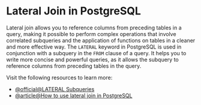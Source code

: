 # Lateral Join in PostgreSQL

Lateral join allows you to reference columns from preceding tables in a query, making it possible to perform complex operations that involve correlated subqueries and the application of functions on tables in a cleaner and more effective way. The `LATERAL` keyword in PostgreSQL is used in conjunction with a subquery in the `FROM` clause of a query. It helps you to write more concise and powerful queries, as it allows the subquery to reference columns from preceding tables in the query.

Visit the following resources to learn more:

- [@official@LATERAL Subqueries](https://www.postgresql.org/docs/current/queries-table-expressions.html#QUERIES-LATERAL)
- [@article@How to use lateral join in PostgreSQL](https://popsql.com/learn-sql/postgresql/how-to-use-lateral-joins-in-postgresql)